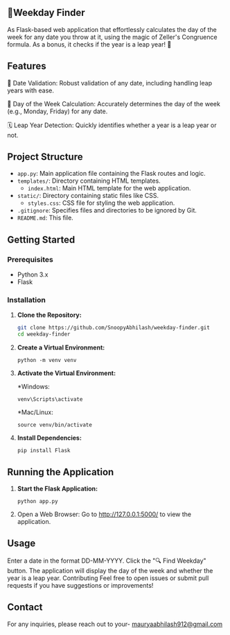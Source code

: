 ## 🌟Weekday Finder

As Flask-based web application  that effortlessly calculates the day of the week for any date you throw at it, using the magic of Zeller's Congruence formula. As a bonus, it checks if the year is a leap year! 🚀



## Features

📅 Date Validation: Robust validation of any date, including handling leap years with ease.

📆 Day of the Week Calculation: Accurately determines the day of the week (e.g., Monday, Friday) for any date.

🗓️ Leap Year Detection: Quickly identifies whether a year is a leap year or not.



## Project Structure

- `app.py`: Main application file containing the Flask routes and logic.
- `templates/`: Directory containing HTML templates.
  - `index.html`: Main HTML template for the web application.
- `static/`: Directory containing static files like CSS.
  - `styles.css`: CSS file for styling the web application.
- `.gitignore`: Specifies files and directories to be ignored by Git.
- `README.md`: This file.



## Getting Started



### Prerequisites

- Python 3.x
- Flask



### Installation

1. **Clone the Repository:**

   ```bash
   git clone https://github.com/SnoopyAbhilash/weekday-finder.git
   cd weekday-finder

2. **Create a Virtual Environment:**

       python -m venv venv

4. **Activate the Virtual Environment:**

    *Windows:

       venv\Scripts\activate

    *Mac/Linux:

       source venv/bin/activate


5. **Install Dependencies:**

       pip install Flask



## Running the Application

1.  **Start the Flask Application:**
     
        python app.py

2. Open a Web Browser: Go to http://127.0.0.1:5000/ to view the application.
     






## Usage
Enter a date in the format DD-MM-YYYY.
Click the "🔍 Find Weekday" button.
The application will display the day of the week and whether the year is a leap year.
Contributing
Feel free to open issues or submit pull requests if you have suggestions or improvements!


## Contact
For any inquiries, please reach out to your- mauryaabhilash912@gmail.com

